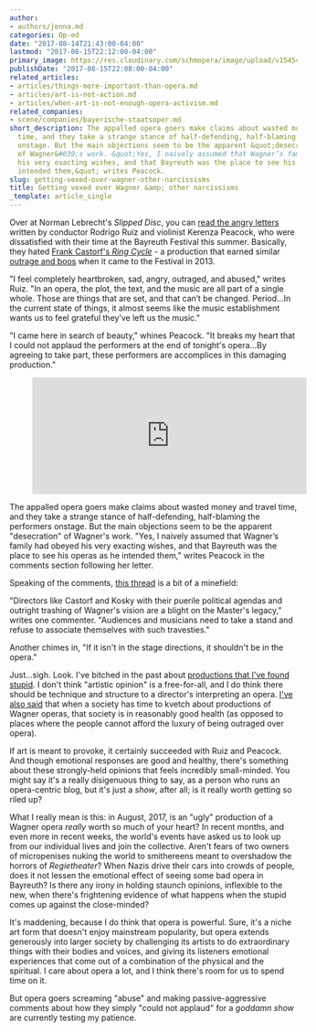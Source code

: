 ```yaml
---
author:
- authors/jenna.md
categories: Op-ed
date: "2017-08-14T21:43:00-04:00"
lastmod: "2017-08-15T22:12:00-04:00"
primary_image: https://res.cloudinary.com/schmopera/image/upload/v1545409169/media/webhook-uploads/1502849008987/2017-08-15---Bubble.jpg.jpg
publishDate: "2017-08-15T22:08:00-04:00"
related_articles:
- articles/things-more-important-than-opera.md
- articles/art-is-not-action.md
- articles/when-art-is-not-enough-opera-activism.md
related_companies:
- scene/companies/bayerische-staatsoper.md
short_description: The appalled opera goers make claims about wasted money and travel
  time, and they take a strange stance of half-defending, half-blaming the performers
  onstage. But the main objections seem to be the apparent &quot;desecration&quot;
  of Wagner&#039;s work. &quot;Yes, I naively assumed that Wagner’s family had obeyed
  his very exacting wishes, and that Bayreuth was the place to see his operas as he
  intended them,&quot; writes Peacock.
slug: getting-vexed-over-wagner-other-narcissisms
title: Getting vexed over Wagner &amp; other narcissisms
_template: article_single
---
```


Over at Norman Lebrecht's *Slipped Disc*, you can [read the angry letters](http://slippedisc.com/2017/08/a-composer-and-a-violinist-are-appalled-by-bayreuths-ring/) written by conductor Rodrigo Ruiz and violinist Kerenza Peacock, who were dissatisfied with their time at the Bayreuth Festival this summer. Basically, they hated [Frank Castorf's *Ring Cycle*](https://www.theguardian.com/music/musicblog/2013/aug/02/frank-castorf-bayreuth-ring-cycle) - a production that earned similar [outrage and boos](https://www.youtube.com/watch?v=wQTUOeXmhMI) when it came to the Festival in 2013.

"I feel completely heartbroken, sad, angry, outraged, and abused," writes Ruiz. "In an opera, the plot, the text, and the music are all part of a single whole. Those are things that are set, and that can’t be changed. Period...In the current state of things, it almost seems like the music establishment wants us to feel grateful they’ve left us the music."

"I came here in search of beauty," whines Peacock. "It breaks my heart that I could not applaud the performers at the end of tonight's opera...By agreeing to take part, these performers are accomplices in this damaging production."

<figure data-type="video">
<iframe src="https://giphy.com/embed/1bYaHhGtueIqQ" width="480" height="204" frameBorder="0" class="giphy-embed" allowFullScreen></iframe><p><a href="https://giphy.com/gifs/gross-jack-sparrow-disgusted-1bYaHhGtueIqQ"></a></p>
</figure>

The appalled opera goers make claims about wasted money and travel time, and they take a strange stance of half-defending, half-blaming the performers onstage. But the main objections seem to be the apparent "desecration" of Wagner's work. "Yes, I naively assumed that Wagner’s family had obeyed his very exacting wishes, and that Bayreuth was the place to see his operas as he intended them," writes Peacock in the comments section following her letter.

Speaking of the comments, [this thread](http://slippedisc.com/2017/08/a-composer-and-a-violinist-are-appalled-by-bayreuths-ring/#comments) is a bit of a minefield:

"Directors like Castorf and Kosky with their puerile political agendas and outright trashing of Wagner's vision are a blight on the Master's legacy," writes one commenter. "Audiences and musicians need to take a stand and refuse to associate themselves with such travesties."

Another chimes in, "If it isn't in the stage directions, it shouldn't be in the opera."

Just...sigh. Look. I've bitched in the past about [productions that I've found stupid](/in-review-tcherniakovs-don-giovanni/). I don't think "artistic opinion" is a free-for-all, and I do think there should be technique and structure to a director's interpreting an opera. [I've also said](/things-more-important-than-opera/) that when a society has time to kvetch about productions of Wagner operas, that society is in reasonably good health (as opposed to places where the people cannot afford the luxury of being outraged over opera).

If art is meant to provoke, it certainly succeeded with Ruiz and Peacock. And though emotional responses are good and healthy, there's something about these strongly-held opinions that feels incredibly small-minded. You might say it's a really disigenuous thing to say, as a person who runs an opera-centric blog, but it's just a *show*, after all; is it really worth getting so riled up? 

What I really mean is this: in August, 2017, is an "ugly" production of a Wagner opera *really* worth so much of your heart? In recent months, and even more in recent weeks, the world's events have asked us to look up from our individual lives and join the collective. Aren't fears of two owners of micropenises nuking the world to smithereens meant to overshadow the horrors of *Regietheater*? When Nazis drive their cars into crowds of people, does it not lessen the emotional effect of seeing some bad opera in Bayreuth? Is there any irony in holding staunch opinions, inflexible to the new, when there's frightening evidence of what happens when the stupid comes up against the close-minded?

It's maddening, because I do think that opera is powerful. Sure, it's a niche art form that doesn't enjoy mainstream popularity, but opera extends generously into larger society by challenging its artists to do extraordinary things with their bodies and voices, and giving its listeners emotional experiences that come out of a combination of the physical and the spiritual. I care about opera a lot, and I think there's room for us to spend time on it. 

But opera goers screaming "abuse" and making passive-aggressive comments about how they simply "could not applaud" for a *goddamn show* are currently testing my patience.
